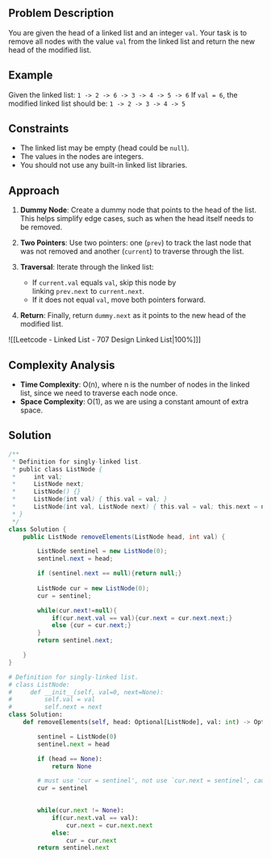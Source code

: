 ## Problem Description

You are given the head of a linked list and an integer `val`. Your task is to remove all nodes with the value `val` from the linked list and return the new head of the modified list.

## Example

Given the linked list:
`1 -> 2 -> 6 -> 3 -> 4 -> 5 -> 6`
If `val = 6`, the modified linked list should be:
`1 -> 2 -> 3 -> 4 -> 5`

## Constraints

- The linked list may be empty (head could be `null`).
- The values in the nodes are integers.
- You should not use any built-in linked list libraries.

## Approach

1. **Dummy Node**: Create a dummy node that points to the head of the list. This helps simplify edge cases, such as when the head itself needs to be removed.
2. **Two Pointers**: Use two pointers: one (`prev`) to track the last node that was not removed and another (`current`) to traverse through the list.
3. **Traversal**: Iterate through the linked list:
    
    - If `current.val` equals `val`, skip this node by linking `prev.next` to `current.next`.
    - If it does not equal `val`, move both pointers forward.
    
4. **Return**: Finally, return `dummy.next` as it points to the new head of the modified list.

![[Leetcode - Linked List - 707 Design Linked List|100%]]]
## Complexity Analysis

- **Time Complexity**: O(n), where n is the number of nodes in the linked list, since we need to traverse each node once.
- **Space Complexity**: O(1), as we are using a constant amount of extra space.

## Solution

```java
/**
 * Definition for singly-linked list.
 * public class ListNode {
 *     int val;
 *     ListNode next;
 *     ListNode() {}
 *     ListNode(int val) { this.val = val; }
 *     ListNode(int val, ListNode next) { this.val = val; this.next = next; }
 * }
 */
class Solution {
    public ListNode removeElements(ListNode head, int val) {

        ListNode sentinel = new ListNode(0);
        sentinel.next = head;

        if (sentinel.next == null){return null;}
        
        ListNode cur = new ListNode(0);
        cur = sentinel;

        while(cur.next!=null){
            if(cur.next.val == val){cur.next = cur.next.next;}
            else {cur = cur.next;}
        }
        return sentinel.next;

    }
}
```


```python
# Definition for singly-linked list.
# class ListNode:
#     def __init__(self, val=0, next=None):
#         self.val = val
#         self.next = next
class Solution:
    def removeElements(self, head: Optional[ListNode], val: int) -> Optional[ListNode]:

        sentinel = ListNode(0)
        sentinel.next = head

        if (head == None):
            return None

        # must use 'cur = sentinel', not use `cur.next = sentinel', cause head may be deleted
        cur = sentinel
        

        while(cur.next != None):
            if(cur.next.val == val):
                cur.next = cur.next.next
            else:
                cur = cur.next
        return sentinel.next
```